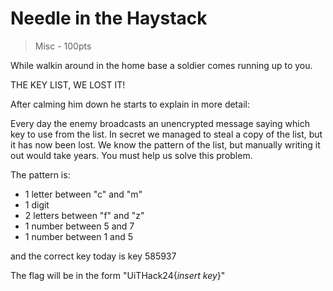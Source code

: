 # Needle in the Haystack

> Misc - 100pts

While walkin around in the home base a soldier comes running up to you.

THE KEY LIST, WE LOST IT!

After calming him down he starts to explain in more detail:

Every day the enemy broadcasts an unencrypted message saying which key to use from the list.
In secret we managed to steal a copy of the list, but it has now been lost.
We know the pattern of the list, but manually writing it out would take years.
You must help us solve this problem.

The pattern is: 

- 1 letter between "c" and "m"
- 1 digit
- 2 letters between "f" and "z"
- 1 number between 5 and 7
- 1 number between 1 and 5

and the correct key today is key 585937

The flag will be in the form "UiTHack24{*insert key*}"